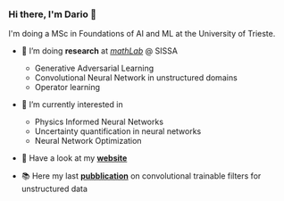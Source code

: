 ### Hi there, I'm Dario 👋

I'm doing a MSc in Foundations of AI and ML at the University of Trieste.  

- 🔭 I’m doing **research** at [*mathLab*](https://mathlab.sissa.it/) @ SISSA
  - Generative Adversarial Learning
  - Convolutional Neural Network in unstructured domains
  - Operator learning 

- 🌱 I’m currently interested in 
  - Physics Informed Neural Networks
  - Uncertainty quantification in neural networks
  - Neural Network Optimization 
  
- 👀 Have a look at my [**website**](https://dariocoscia.wixsite.com/datascience)
- 📚 Here my last [**pubblication**](https://arxiv.org/abs/2210.13416) on convolutional trainable filters for unstructured data

<!--
**dario-coscia/dario-coscia** is a ✨ _special_ ✨ repository because its `README.md` (this file) appears on your GitHub profile.

Here are some ideas to get you started:

- 🔭 I’m currently working on ...
- 🌱 I’m currently learning ...
- 👯 I’m looking to collaborate on ...
- 🤔 I’m looking for help with ...
- 💬 Ask me about ...
- 📫 How to reach me: ...
- 😄 Pronouns: ...
- ⚡ Fun fact: ...
-->
